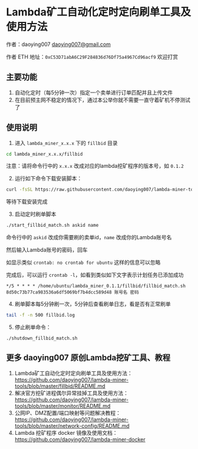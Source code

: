 # Lambda矿工自动化定时定向刷单工具及使用方法

作者：daoying007 <daoying007@gmail.com>

作者 ETH 地址：`0xC53D71abA6C29F284836d76Df75a4967Cd96acf9` 欢迎打赏

## 主要功能
1. 自动化定时（每5分钟一次）指定一个卖单进行订单匹配并且上传文件
2. 在目前预主网不稳定的情况下，通过本公举你就不需要一直守着矿机不停测试了


## 使用说明

1. 进入 `lambda_miner_x.x.x` 下的 `fillbid` 目录
```bash
cd lambda_miner_x.x.x/fillbid
```
注意：请将命令行中的 `x.x.x` 改成对应的lambda挖矿程序的版本号，如 `0.1.2`

2. 运行如下命令下载安装脚本：
```bash
curl -fsSL https://raw.githubusercontent.com/daoying007/lambda-miner-tools/master/fillbid/install.sh | bash
```
等待下载安装完成


3. 启动定时刷单脚本
```bash
./start_fillbid_match.sh askid name
```
命令行中的 `askid` 改成你需要刷的卖单id，`name` 改成你的Lambda账号名

然后输入Lambda账号的密码，回车

如显示类似 `crontab: no crontab for ubuntu` 这样的信息可以忽略

完成后，可以运行 `crontab -l`，如看到类似如下文字表示计划任务已添加成功

`*/5 * * * * /home/ubuntu/lambda_miner_0.1.1/fillbid/fillbid_match.sh 8d50c73b77ca983536a6df5069bf7b4dcc589d48 账号名 密码`


4. 刷单脚本每5分钟刷一次，5分钟后查看刷单日志，看是否有正常刷单
```bash
tail -f -n 500 fillbid.log
```


5. 停止刷单命令：
```
./shutdown_fillbid_match.sh
```



## 更多 daoying007 原创Lambda挖矿工具、教程

1. Lambda矿工自动化定时定向刷单工具及使用方法：https://github.com/daoying007/lambda-miner-tools/blob/master/fillbid/README.md
2. 解决官方挖矿进程偶尔异常挂掉工具及使用方法：https://github.com/daoying007/lambda-miner-tools/blob/master/monitor/README.md
3. 公网IP、DMZ配置/端口映射等问题解决教程：https://github.com/daoying007/lambda-miner-tools/blob/master/network-config/README.md
4. Lambda 挖矿程序 docker 镜像及使用文档：https://github.com/daoying007/lambda-miner-docker